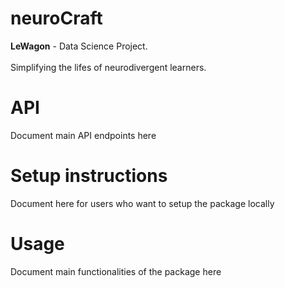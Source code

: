 # neuroCraft
**LeWagon** - Data Science Project.
<br>
<br>
Simplifying the lifes of neurodivergent learners.


# API
Document main API endpoints here

# Setup instructions
Document here for users who want to setup the package locally

# Usage
Document main functionalities of the package here
